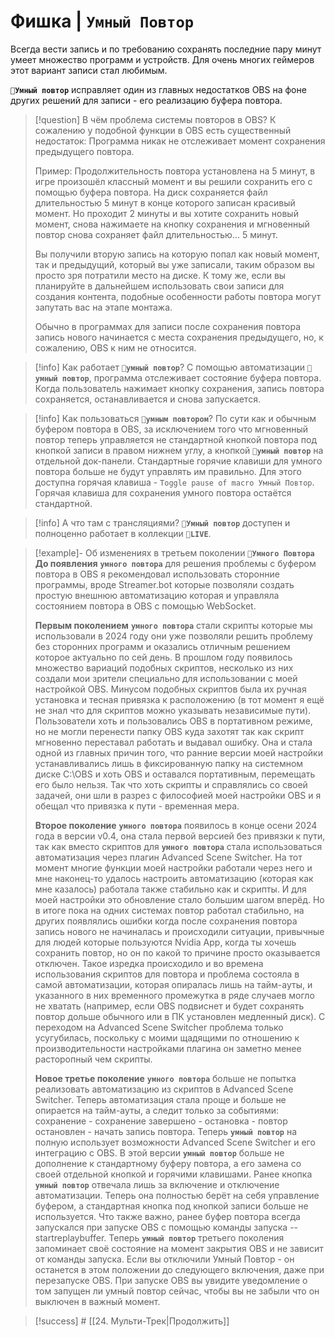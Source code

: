 # Фишка | **`Умный Повтор`**

Всегда вести запись и по требованию сохранять последние пару минут умеет множество программ и устройств. Для очень многих геймеров этот вариант записи стал любимым.

**`🎦Умный повтор`** исправляет один из главных недостатков OBS на фоне других решений для записи - его реализацию буфера повтора.

> [!question] В чём проблема системы повторов в OBS?
> К сожалению у подобной функции в OBS есть существенный недостаток:
> Программа никак не отслеживает момент сохранения предыдущего повтора.
> 
> Пример: Продолжительность повтора установлена на 5 минут, в игре произошёл классный момент и вы решили сохранить его с помощью буфера повтора. На диск сохраняется файл длительностью 5 минут в конце которого записан красивый момент. Но проходит 2 минуты и вы хотите сохранить новый момент, снова нажимаете на кнопку сохранения и мгновенный повтор снова сохраняет файл длительностью... 5 минут. 
> 
> Вы получили вторую запись на которую попал как новый момент, так и предыдущий, который вы уже записали, таким образом вы просто зря потратили место на диске. 
> К тому же, если вы планируйте в дальнейшем использовать свои записи для создания контента, подобные особенности работы повтора могут запутать вас на этапе монтажа.
> 
> Обычно в программах для записи после сохранения повтора запись нового начинается с места сохранения предыдущего, но, к сожалению, OBS к ним не относится.

> [!info] Как работает **`🎦умный повтор`**?
> С помощью автоматизации **`🎦умный повтор`**, программа отслеживает состояние буфера повтора. Когда пользователь нажимает кнопку сохранения, запись повтора сохраняется, останавливается и снова запускается.

> [!info] Как пользоваться **`🎦умным повтором`**?
> По сути как и обычным буфером повтора в OBS, за исключением того что мгновенный повтор теперь управляется не стандартной кнопкой повтора под кнопкой записи в правом нижнем углу, а кнопкой **`🎦умный повтор`** на отдельной док-панели. Стандартные горячие клавиши для умного повтора больше не будут управлять им правильно. Для этого доступна горячая клавиша - `Toggle pause of macro Умный Повтор`. Горячая клавиша для сохранения умного повтора остаётся стандартной.

> [!info] А что там с трансляциями?
> **`🛜Умный повтор`** доступен и полноценно работает в коллекции **`🛜LIVE`**.

> [!example]- Об изменениях в третьем поколении **`🎦Умного Повтора`**
> **До появления** **`умного повтора`** для решения проблемы с буфером повтора в OBS я рекомендовал использовать сторонние программы, вроде Streamer.bot которые позволяли создать простую внешнюю автоматизацию которая и управляла состоянием повтора в OBS с помощью WebSocket.
> 
> **Первым поколением** **`умного повтора`** стали скрипты которые мы использовали в 2024 году они уже позволяли решить проблему без сторонних программ и оказались отличным решением которое актуально по сей день. В прошлом году появилось множество вариаций подобных скриптов, несколько из них создали мои зрители специально для использовании с моей настройкой OBS. Минусом подобных скриптов была их ручная установка и тесная привязка к расположению (в тот момент я ещё не знал что для скриптов можно указывать независимые пути). Пользователи хоть и пользовались OBS в портативном режиме, но не могли перенести папку OBS куда захотят так как скрипт мгновенно переставал работать и выдавал ошибку. Она и стала одной из главных причин того, что ранние версии моей настройки устанавливались лишь в фиксированную папку на системном диске C:\OBS и хоть OBS и оставался портативным, перемещать его было нельзя. Так что хоть скрипты и справлялись со своей задачей, они шли в разрез с философией моей настройки OBS и я обещал что привязка к пути - временная мера.
> 
> **Второе поколение** **`умного повтора`** появилось в конце осени 2024 года в версии v0.4, она стала первой версией без привязки к пути, так как вместо скриптов для **`умного повтора`** стала использоваться автоматизация через плагин Advanced Scene Switcher. На тот момент многие функции моей настройки работали через него и мне наконец-то удалось настроить автоматизацию (которая как мне казалось) работала также стабильно как и скрипты. И для моей настройки это обновление стало большим шагом вперёд. Но в итоге пока на одних системах повтор работал стабильно, на других появлялись ошибки когда после сохранения повтора запись нового не начиналась и происходили ситуации, привычные для людей которые пользуются Nvidia App, когда ты хочешь сохранить повтор, но он по какой то причине просто оказывается отключен. Такое изредка происходило и во времена использования скриптов для повтора и проблема состояла в самой автоматизации, которая опиралась лишь на тайм-ауты, и указанного в них временного промежутка в ряде случаев могло не хватать (например, если OBS подвиснет и будет сохранять повтор дольше обычного или в ПК установлен медленный диск). С переходом на Advanced Scene Switcher проблема только усугубилась, поскольку с моими щадящими по отношению к производительности настройками плагина он заметно менее расторопный чем скрипты.
> 
> **Новое третье поколение** **`умного повтора`** больше не попытка реализовать автоматизацию из скриптов в Advanced Scene Switcher. Теперь автоматизация стала проще и больше не опирается на тайм-ауты, а следит только за событиями: сохранение - сохранение завершено - остановка - повтор остановлен - начать запись повтора. Теперь **`умный повтор`** на полную использует возможности Advanced Scene Switcher и его интеграцию с OBS. В этой версии **`умный повтор`** больше не дополнение к стандартному буферу повтора, а его замена со своей отдельной кнопкой и горячими клавишами. Ранее кнопка **`умный повтор`** отвечала лишь за включение и отключение автоматизации. Теперь она полностью берёт на себя управление буфером, а стандартная кнопка под кнопкой записи больше не используется. Что также важно, ранее буфер повтора всегда запускался при запуске OBS с помощью команды запуска --startreplaybuffer. Теперь **`умный повтор`** третьего поколения запоминает своё состояние на момент закрытия OBS и не зависит от команды запуска. Если вы отключили Умный Повтор - он останется в этом положении до следующего включения, даже при перезапуске OBS. При запуске OBS вы увидите уведомление о том запущен ли умный повтор сейчас, чтобы вы не забыли что он выключен в важный момент.

> [!success] # [[24. Мульти-Трек|Продолжить]]
> 